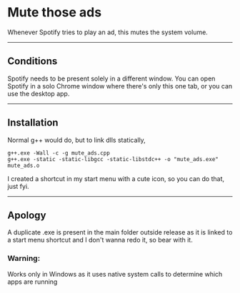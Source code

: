 # Mute those ads

Whenever Spotify tries to play an ad, this mutes the system volume.

---

## Conditions
Spotify needs to be present solely in a different window. You can open Spotify in a solo Chrome window where there's only this one tab, or you can use the desktop app.

---

## Installation
Normal g++ would do, but to link dlls statically,

    g++.exe -Wall -c -g mute_ads.cpp
    g++.exe -static -static-libgcc -static-libstdc++ -o "mute_ads.exe" mute_ads.o

I created a shortcut in my start menu with a cute icon, so you can do that, just fyi.

---

## Apology
A duplicate .exe is present in the main folder outside release as it is linked to a start menu shortcut and I don't wanna redo it, so bear with it.

### Warning: 
Works only in Windows as it uses native system calls to determine which apps are running